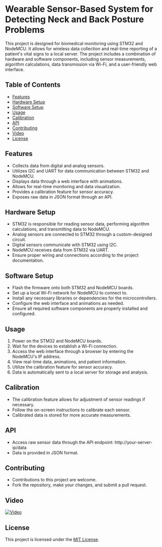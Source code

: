 # Wearable Sensor-Based System for Detecting Neck and Back Posture Problems


This project is designed for biomedical monitoring using STM32 and NodeMCU. It allows for wireless data collection and real-time reporting of a patient's vital signs to a local server. The project includes a combination of hardware and software components, including sensor measurements, algorithm calculations, data transmission via Wi-Fi, and a user-friendly web interface.

## Table of Contents

- [Features](#features)
- [Hardware Setup](#hardware-setup)
- [Software Setup](#software-setup)
- [Usage](#usage)
- [Calibration](#calibration)
- [API](#api)
- [Contributing](#contributing)
- [Video](#video)
- [License](#license)

## Features

- Collects data from digital and analog sensors.
- Utilizes I2C and UART for data communication between STM32 and NodeMCU.
- Displays data through a web interface with animations.
- Allows for real-time monitoring and data visualization.
- Provides a calibration feature for sensor accuracy.
- Exposes raw data in JSON format through an API.

## Hardware Setup

- STM32 is responsible for reading sensor data, performing algorithm calculations, and transmitting data to NodeMCU.
- Analog sensors are connected to STM32 through a custom-designed circuit.
- Digital sensors communicate with STM32 using I2C.
- NodeMCU receives data from STM32 via UART.
- Ensure proper wiring and connections according to the project documentation.

## Software Setup

- Flash the firmware onto both STM32 and NodeMCU boards.
- Set up a local Wi-Fi network for NodeMCU to connect to.
- Install any necessary libraries or dependencies for the microcontrollers.
- Configure the web interface and animations as needed.
- Ensure all required software components are properly installed and configured.

## Usage

1. Power on the STM32 and NodeMCU boards.
2. Wait for the devices to establish a Wi-Fi connection.
3. Access the web interface through a browser by entering the NodeMCU's IP address.
4. View real-time data, animations, and patient information.
5. Utilize the calibration feature for sensor accuracy.
6. Data is automatically sent to a local server for storage and analysis.

## Calibration

- The calibration feature allows for adjustment of sensor readings if necessary.
- Follow the on-screen instructions to calibrate each sensor.
- Calibrated data is stored for more accurate measurements.

## API

- Access raw sensor data through the API endpoint:
http://your-server-ip/data
- Data is provided in JSON format.

## Contributing

- Contributions to this project are welcome.
- Fork the repository, make your changes, and submit a pull request.

## Video

[![Video](https://img.youtube.com/vi/uOef-rk86xs/0.jpg)](https://www.youtube.com/watch?v=uOef-rk86xs)

## License

This project is licensed under the [MIT License](LICENSE).
